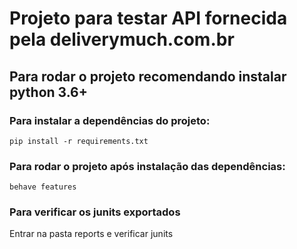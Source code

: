 # Projeto para testar API fornecida pela deliverymuch.com.br

## Para rodar o projeto recomendando instalar python 3.6+

### Para instalar a dependências do projeto:

```
pip install -r requirements.txt
```

### Para rodar o projeto após instalação das dependências:

```
behave features
```

### Para verificar os junits exportados 
Entrar na pasta reports e verificar junits
